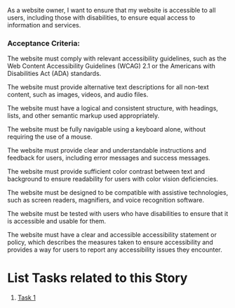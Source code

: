 As a website owner, I want to ensure that my website is accessible to all users, including those with disabilities, to ensure equal access to information and services.

### Acceptance Criteria:
The website must comply with relevant accessibility guidelines, such as the Web Content Accessibility Guidelines (WCAG) 2.1 or the Americans with Disabilities Act (ADA) standards.

The website must provide alternative text descriptions for all non-text content, such as images, videos, and audio files.

The website must have a logical and consistent structure, with headings, lists, and other semantic markup used appropriately.

The website must be fully navigable using a keyboard alone, without requiring the use of a mouse.

The website must provide clear and understandable instructions and feedback for users, including error messages and success messages.

The website must provide sufficient color contrast between text and background to ensure readability for users with color vision deficiencies.

The website must be designed to be compatible with assistive technologies, such as screen readers, magnifiers, and voice recognition software.

The website must be tested with users who have disabilities to ensure that it is accessible and usable for them.

The website must have a clear and accessible accessibility statement or policy, which describes the measures taken to ensure accessibility and provides a way for users to report any accessibility issues they encounter.

# List Tasks related to this Story
1. [Task 1](./tasks/task_access.md)